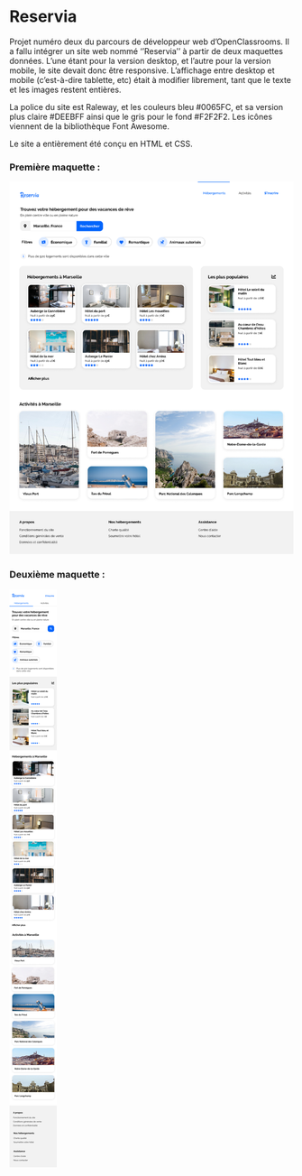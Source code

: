 # Reservia

Projet numéro deux du parcours de développeur web d’OpenClassrooms.
Il a fallu intégrer un site web nommé ‘’Reservia’’ à partir de deux maquettes données. L’une étant pour la version desktop, et l’autre pour la version mobile, le site devait donc être responsive. L’affichage entre desktop et mobile (c’est-à-dire tablette, etc) était à modifier librement, tant que le texte et les images restent entières.

La police du site est Raleway, et les couleurs bleu #0065FC, et sa version plus claire #DEEBFF ainsi que le gris pour le fond #F2F2F2. 
Les icônes viennent de la bibliothèque Font Awesome.

Le site a entièrement été conçu en HTML et CSS.

### Première maquette :

![desktop_mockup](https://github.com/bmakendi/BryanMakendi_2_27072021/blob/main/mockups/Desktop%20-%201.png)

### Deuxième maquette :

![mobile_mockup](https://github.com/bmakendi/BryanMakendi_2_27072021/blob/main/mockups/iPhone%208%20-%201.png)
